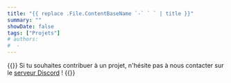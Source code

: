 ```yaml
---
title: "{{ replace .File.ContentBaseName `-` ` ` | title }}"
summary: ""
showDate: false
tags: ["Projets"]
# authors:
#  -
---
```


{{<alert>}}
Si tu souhaites contribuer à un projet, n'hésite pas à nous contacter sur le [serveur Discord](https://discord.gg/6qZ2c7J) !
{{</alert>}}
